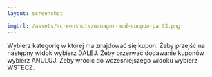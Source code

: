 ```yaml
---
layout: screenshot

imgUrl: /assets/screenshots/manager-add-coupon-part3.png
---
```

Wybierz kategorię w której ma znajdować się kupon. Żeby przejść na następny widok wybierz DALEJ. Żeby przerwać dodawanie kuponów wybierz ANULUJ. Żeby wrócić do wcześniejszego widoku wybierz WSTECZ.
